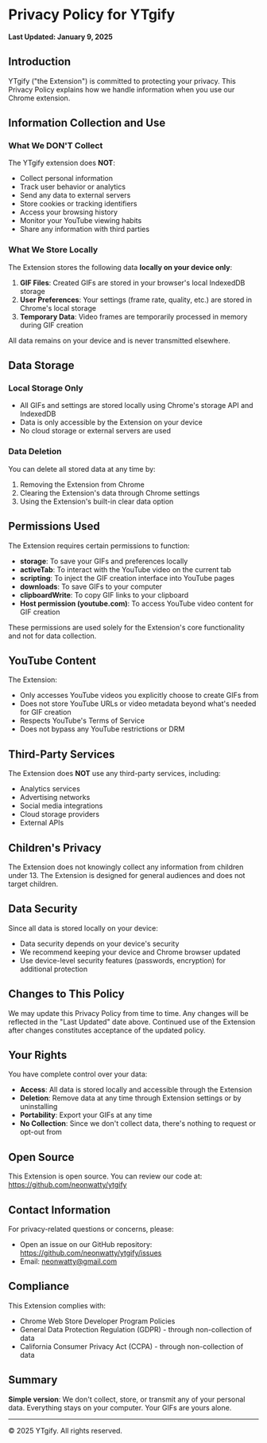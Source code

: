 # Privacy Policy for YTgify

**Last Updated: January 9, 2025**

## Introduction

YTgify ("the Extension") is committed to protecting your privacy. This Privacy Policy explains how we handle information when you use our Chrome extension.

## Information Collection and Use

### What We DON'T Collect

The YTgify extension does **NOT**:

- Collect personal information
- Track user behavior or analytics
- Send any data to external servers
- Store cookies or tracking identifiers
- Access your browsing history
- Monitor your YouTube viewing habits
- Share any information with third parties

### What We Store Locally

The Extension stores the following data **locally on your device only**:

1. **GIF Files**: Created GIFs are stored in your browser's local IndexedDB storage
2. **User Preferences**: Your settings (frame rate, quality, etc.) are stored in Chrome's local storage
3. **Temporary Data**: Video frames are temporarily processed in memory during GIF creation

All data remains on your device and is never transmitted elsewhere.

## Data Storage

### Local Storage Only

- All GIFs and settings are stored locally using Chrome's storage API and IndexedDB
- Data is only accessible by the Extension on your device
- No cloud storage or external servers are used

### Data Deletion

You can delete all stored data at any time by:

1. Removing the Extension from Chrome
2. Clearing the Extension's data through Chrome settings
3. Using the Extension's built-in clear data option

## Permissions Used

The Extension requires certain permissions to function:

- **storage**: To save your GIFs and preferences locally
- **activeTab**: To interact with the YouTube video on the current tab
- **scripting**: To inject the GIF creation interface into YouTube pages
- **downloads**: To save GIFs to your computer
- **clipboardWrite**: To copy GIF links to your clipboard
- **Host permission (youtube.com)**: To access YouTube video content for GIF creation

These permissions are used solely for the Extension's core functionality and not for data collection.

## YouTube Content

The Extension:

- Only accesses YouTube videos you explicitly choose to create GIFs from
- Does not store YouTube URLs or video metadata beyond what's needed for GIF creation
- Respects YouTube's Terms of Service
- Does not bypass any YouTube restrictions or DRM

## Third-Party Services

The Extension does **NOT** use any third-party services, including:

- Analytics services
- Advertising networks
- Social media integrations
- Cloud storage providers
- External APIs

## Children's Privacy

The Extension does not knowingly collect any information from children under 13. The Extension is designed for general audiences and does not target children.

## Data Security

Since all data is stored locally on your device:

- Data security depends on your device's security
- We recommend keeping your device and Chrome browser updated
- Use device-level security features (passwords, encryption) for additional protection

## Changes to This Policy

We may update this Privacy Policy from time to time. Any changes will be reflected in the "Last Updated" date above. Continued use of the Extension after changes constitutes acceptance of the updated policy.

## Your Rights

You have complete control over your data:

- **Access**: All data is stored locally and accessible through the Extension
- **Deletion**: Remove data at any time through Extension settings or by uninstalling
- **Portability**: Export your GIFs at any time
- **No Collection**: Since we don't collect data, there's nothing to request or opt-out from

## Open Source

This Extension is open source. You can review our code at:
https://github.com/neonwatty/ytgify

## Contact Information

For privacy-related questions or concerns, please:

- Open an issue on our GitHub repository: https://github.com/neonwatty/ytgify/issues
- Email: neonwatty@gmail.com

## Compliance

This Extension complies with:

- Chrome Web Store Developer Program Policies
- General Data Protection Regulation (GDPR) - through non-collection of data
- California Consumer Privacy Act (CCPA) - through non-collection of data

## Summary

**Simple version**: We don't collect, store, or transmit any of your personal data. Everything stays on your computer. Your GIFs are yours alone.

---

© 2025 YTgify. All rights reserved.
